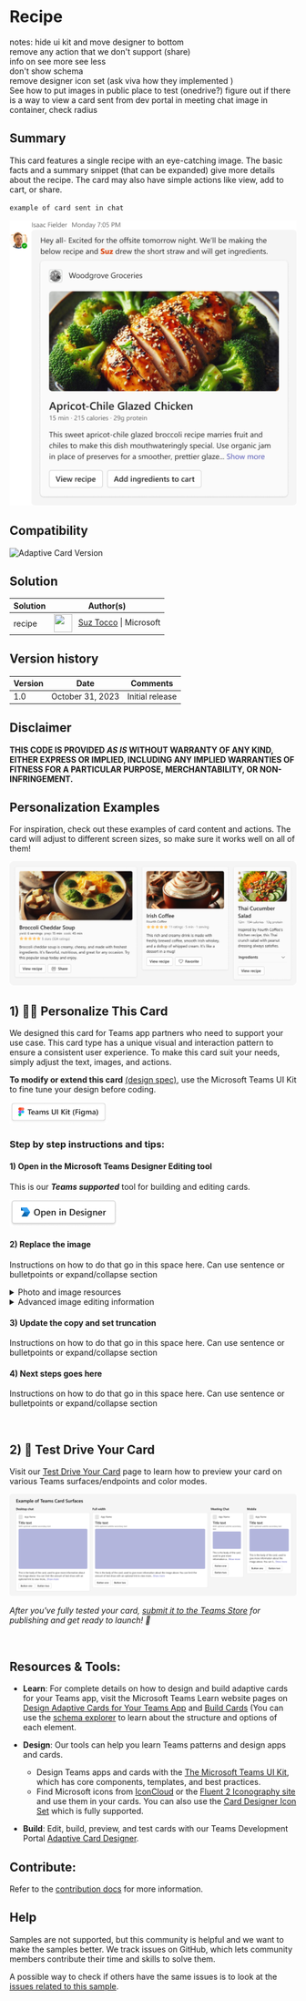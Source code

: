 # Recipe
notes: hide ui kit and move designer to bottom <br/>
remove any action that we don't support (share)<br/>
info on see more see less<br/>
don't show schema<br/>
remove designer icon set (ask viva how they implemented )<br/>
See how to put images in public place to test (onedrive?)
figure out if there is a way to view a card sent from dev portal in meeting chat
image in container, check radius


## Summary

This card features a single recipe with an eye-catching image. The basic facts and a summary snippet (that can be expanded) give more details about the recipe. The card may also have simple actions like view, add to cart, or share.


`example of card sent in chat`


![picture of the extension in action](assets/card.png)

 
## Compatibility

![Adaptive Card Version](https://img.shields.io/badge/Adaptive%20Card%20Version-xx-green.svg)



## Solution

Solution|Author(s)
--------|---------
recipe | <a href="https://github.com/SuzanneTocco"><img align="center" width="32" height="32" src="https://wsrv.nl/?url=https://avatars.githubusercontent.com/u/149005128?v=4&w=36&h=36&fit=cover&mask=circle"></a> &nbsp; [Suz Tocco](https://github.com/SuzanneTocco) \| Microsoft  

 
## Version history

Version|Date|Comments
-------|----|--------
1.0| October 31, 2023 | Initial release


## Disclaimer
**THIS CODE IS PROVIDED *AS IS* WITHOUT WARRANTY OF ANY KIND, EITHER EXPRESS OR IMPLIED, INCLUDING ANY IMPLIED WARRANTIES OF FITNESS FOR A PARTICULAR PURPOSE, MERCHANTABILITY, OR NON-INFRINGEMENT.**


## Personalization Examples

For inspiration, check out these examples of card content and actions. The card will adjust to different screen sizes, so make sure it works well on all of them!

![picture of alterations](assets/card_variations.png)


## 1) 👩‍🎨 Personalize This Card 

We designed this card for Teams app partners who need to support your use case. This card type has a unique visual and interaction pattern to ensure a consistent user experience. To make this card suit your needs, simply adjust the text, images, and actions.

__To modify or extend this card__ <a href="assets/design_spec.png">(design spec)</a>, use the Microsoft Teams UI Kit to fine tune your design before coding.<br />

<a href="https://www.figma.com/community/file/916836509871353159">
<img src="/assets/teams_ui_kit_button.png" width="172" alt="Get the Microsoft Teams UI Kit" />
</a> 


### Step by step instructions and tips: 

  
 #### 1) Open in the Microsoft Teams Designer Editing tool
 This is our ___Teams supported___ tool for building and editing cards.
 
 <a href="https://adaptivecards.io/designer/index.html?card=https%3A%2F%2Fraw.githubusercontent.com%2Fpnp%2FAdaptiveCards-Templates%2Fmain%2Fsamples%2Femployee-onboarding%2Fac-qv-employee-onboarding.json&data=https%3A%2F%2Fraw.githubusercontent.com%2Fpnp%2FAdaptiveCards-Templates%2Fmain%2Fsamples%2Femployee-onboarding%2Fac-qv-employee-onboarding.data.json">
        <img src="/assets/open_designer_button.png" width="190" alt="Open in Adaptive Card Designer" />
    </a>
  

#### 2) Replace the image
 Instructions on how to do that go in this space here. Can use sentence or bulletpoints or expand/collapse section


<!--- dropdown --->

<details closed>
<summary>
 Photo and image resources
</summary> <br />

<p>One- Instructions go here about free images</p>
</details>

<!--- dropdown --->

<details closed>
<summary>
 Advanced image editing information
</summary> <br />

<p>One- Instructions go here</p>

</details>  


#### 3) Update the copy and set truncation
 Instructions on how to do that go in this space here. Can use sentence or bulletpoints or expand/collapse section

#### 4) Next steps goes here
 Instructions on how to do that go in this space here. Can use sentence or bulletpoints or expand/collapse section

<p>&nbsp;</p>


## 2) 🚗 Test Drive Your Card

Visit our <a href="/TESTDRIVEYOURCARD.md">Test Drive Your Card</a> page to learn how to preview your card on various Teams surfaces/endpoints and color modes.

![picture of size examples](/assets/endpoint_size_example.png)

_After you've fully tested your card, <a href="https://learn.microsoft.com/en-us/microsoftteams/platform/concepts/deploy-and-publish/appsource/prepare/submission-checklist?tabs=desktop#compile-testing-instructions">submit it to the Teams Store</a> for publishing and get ready to launch! 🚀_

<p>&nbsp;</p>


## Resources & Tools: ##
 

- __Learn__: For complete details on how to design and build adaptive cards for your Teams app, visit the Microsoft Teams Learn website pages on  [Design Adaptive Cards for Your Teams App](https://learn.microsoft.com/en-us/microsoftteams/platform/task-modules-and-cards/cards/design-effective-cards?tabs=design) and [Build Cards](https://learn.microsoft.com/en-us/microsoftteams/platform/task-modules-and-cards/what-are-cards) (You can use the [schema explorer](https://adaptivecards.io/explorer/) to learn about the structure and options of each element.


- __Design__: Our tools can help you learn Teams patterns and design apps and cards.

  - Design Teams apps and cards with the [The Microsoft Teams UI Kit](https://www.figma.com/community/file/916836509871353159), which has core components, templates, and best practices.
  - Find Microsoft icons from [IconCloud](https://iconcloud.design/browse/Fluent%20System%20Library/Fluent%20Regular) or the [Fluent 2 Iconography site](https://fluent2.microsoft.design/iconography) and use them in your cards. You can also use the [Card Designer Icon Set](https://learn.microsoft.com/en-us/sharepoint/dev/spfx/viva/get-started/fluent-icons-limitations#card-designer-icons-set) which is fully supported.


- __Build__: Edit, build, preview, and test cards with our Teams Development Portal [Adaptive Card Designer](https://dev.teams.microsoft.com/cards).
    
</p>


## Contribute: ##
Refer to the [contribution docs](/CONTRIBUTE.md) for more information.  


## Help

Samples are not supported, but this community is helpful and we want to make the samples better. We track issues on GitHub, which lets community members contribute their time and skills to solve them.

A possible way to check if others have the same issues is to look at the [issues related to this sample](https://github.com/OfficeDev/Microsoft-Teams-Card-Samples/issues).  

 


